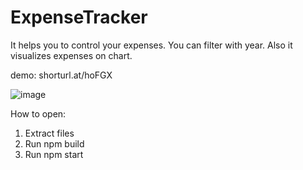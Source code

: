 # ExpenseTracker

It helps you to control your expenses.
You can filter with year. Also it visualizes expenses on chart.

demo: shorturl.at/hoFGX

![image](https://user-images.githubusercontent.com/95350020/161148887-c5a5a573-6973-4a77-a05e-911e4f48ff7d.png)


How to open:
  1. Extract files
  2. Run npm build
  3. Run npm start
